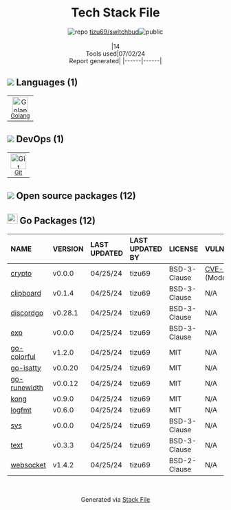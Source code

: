 <!--
&lt;--- Readme.md Snippet without images Start ---&gt;
## Tech Stack
tizu69/switchbud is built on the following main stack:

- [Golang](http://golang.org/) – Languages

Full tech stack [here](/techstack.md)

&lt;--- Readme.md Snippet without images End ---&gt;

&lt;--- Readme.md Snippet with images Start ---&gt;
## Tech Stack
tizu69/switchbud is built on the following main stack:

- <img width='25' height='25' src='https://img.stackshare.io/service/1005/O6AczwfV_400x400.png' alt='Golang'/> [Golang](http://golang.org/) – Languages

Full tech stack [here](/techstack.md)

&lt;--- Readme.md Snippet with images End ---&gt;
-->
<div align="center">

# Tech Stack File
![](https://img.stackshare.io/repo.svg "repo") [tizu69/switchbud](https://github.com/tizu69/switchbud)![](https://img.stackshare.io/public_badge.svg "public")
<br/><br/>
|14<br/>Tools used|07/02/24 <br/>Report generated|
|------|------|
</div>

## <img src='https://img.stackshare.io/languages.svg'/> Languages (1)
<table><tr>
  <td align='center'>
  <img width='36' height='36' src='https://img.stackshare.io/service/1005/O6AczwfV_400x400.png' alt='Golang'>
  <br>
  <sub><a href="http://golang.org/">Golang</a></sub>
  <br>
  <sub></sub>
</td>

</tr>
</table>

## <img src='https://img.stackshare.io/devops.svg'/> DevOps (1)
<table><tr>
  <td align='center'>
  <img width='36' height='36' src='https://img.stackshare.io/service/1046/git.png' alt='Git'>
  <br>
  <sub><a href="http://git-scm.com/">Git</a></sub>
  <br>
  <sub></sub>
</td>

</tr>
</table>


## <img src='https://img.stackshare.io/group.svg' /> Open source packages (12)</h2>

## <img width='24' height='24' src='https://img.stackshare.io/service/21112/default_1346bbda8fe03e4dce5601323a3ca47a10c1ae36.png'/> Go Packages (12)

|NAME|VERSION|LAST UPDATED|LAST UPDATED BY|LICENSE|VULNERABILITIES|
|:------|:------|:------|:------|:------|:------|
|[crypto](https://pkg.go.dev/golang.org/x/crypto)|v0.0.0|04/25/24|tizu69 |BSD-3-Clause|[CVE-2020-9283](https://github.com/advisories/GHSA-ffhg-7mh4-33c4) (Moderate)|
|[clipboard](https://pkg.go.dev/github.com/atotto/clipboard)|v0.1.4|04/25/24|tizu69 |BSD-3-Clause|N/A|
|[discordgo](https://pkg.go.dev/github.com/bwmarrin/discordgo)|v0.28.1|04/25/24|tizu69 |BSD-3-Clause|N/A|
|[exp](https://pkg.go.dev/golang.org/x/exp)|v0.0.0|04/25/24|tizu69 |BSD-3-Clause|N/A|
|[go-colorful](https://pkg.go.dev/github.com/lucasb-eyer/go-colorful)|v1.2.0|04/25/24|tizu69 |MIT|N/A|
|[go-isatty](https://pkg.go.dev/github.com/mattn/go-isatty)|v0.0.20|04/25/24|tizu69 |MIT|N/A|
|[go-runewidth](https://pkg.go.dev/github.com/mattn/go-runewidth)|v0.0.12|04/25/24|tizu69 |MIT|N/A|
|[kong](https://pkg.go.dev/github.com/alecthomas/kong)|v0.9.0|04/25/24|tizu69 |MIT|N/A|
|[logfmt](https://pkg.go.dev/github.com/go-logfmt/logfmt)|v0.6.0|04/25/24|tizu69 |MIT|N/A|
|[sys](https://pkg.go.dev/golang.org/x/sys)|v0.0.0|04/25/24|tizu69 |BSD-3-Clause|N/A|
|[text](https://pkg.go.dev/golang.org/x/text)|v0.3.3|04/25/24|tizu69 |BSD-3-Clause|N/A|
|[websocket](https://pkg.go.dev/github.com/gorilla/websocket)|v1.4.2|04/25/24|tizu69 |BSD-2-Clause|N/A|

<br/>
<div align='center'>

Generated via [Stack File](https://github.com/marketplace/stack-file)
